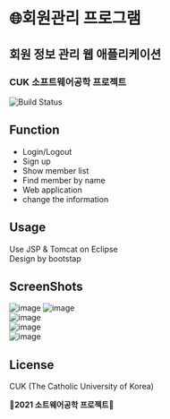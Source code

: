 # 🌐회원관리 프로그램
## 회원 정보 관리 웹 애플리케이션
### CUK 소프트웨어공학 프로젝트
![Build Status](https://img.shields.io/badge/-JAVA-F26D85)


## Function
- Login/Logout
- Sign up
- Show member list
- Find member by name
- Web application
- change the information

## Usage
Use JSP & Tomcat on Eclipse <br>
Design by bootstap

## ScreenShots
![image](https://user-images.githubusercontent.com/73006274/132123608-42acb741-45fe-48fb-aba6-d77ec980fb23.png)
![image](https://user-images.githubusercontent.com/73006274/132123632-addb79c3-f33a-4c1c-95e2-bb452ab301d2.png)<br>
![image](https://user-images.githubusercontent.com/73006274/132123644-6efffaf9-bd44-49f8-8a74-328bab00df35.png)<br>
![image](https://user-images.githubusercontent.com/73006274/132227139-bb87ce2d-dff7-4c83-8ac3-c8000845ca54.png)<br>
![image](https://user-images.githubusercontent.com/73006274/132123655-700be890-ead8-402c-b63a-67c6aceb2f62.png)


## License

CUK (The Catholic University of Korea)

**🤍2021 소트웨어공학 프로젝트🤍**



